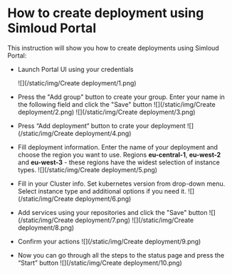 # How to create deployment using Simloud Portal

This instruction will show you how to create deployments using Simloud Portal:
- Launch Portal UI using your credentials

  ![](/static/img/Create deployment/1.png)
- Press the "Add group" button to create your group. Enter your name in the following field and click the "Save" button
  ![](/static/img/Create deployment/2.png)
  ![](/static/img/Create deployment/3.png)
- Press “Add deployment“ button to crate your deployment
  ![](/static/img/Create deployment/4.png)
- Fill deployment information. Enter the name of your deployment and choose the region you want to use. Regions **eu-central-1**, **eu-west-2** and **eu-west-3** - these regions have the widest selection of instance types.
  ![](/static/img/Create deployment/5.png)
- Fill in your Cluster info. Set kubernetes version from drop-down menu. Select instance type and additional options if you need it.
  ![](/static/img/Create deployment/6.png)
- Add services using your repositories and click the "Save" button
  ![](/static/img/Create deployment/7.png)
  ![](/static/img/Create deployment/8.png)
- Confirm your actions
  ![](/static/img/Create deployment/9.png)
- Now you can go through all the steps to the status page and press the “Start” button
  ![](/static/img/Create deployment/10.png)
 

  
#